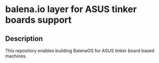# balena.io layer for ASUS tinker boards support

## Description
This repository enables building BalenaOS for ASUS tinker board based machines.
